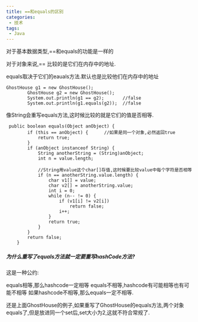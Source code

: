 ```yaml
---
title: ==和equals的区别
categories: 
 - 技术
tags:
 - Java
---
```


对于基本数据类型,==和equals的功能是一样的

对于对象来说,== 比较的是它们在内存中的地址.

equals取决于它们的eauals方法.默认也是比较他们在内存中的地址
```
GhostHouse g1 = new GhostHouse();
        GhostHouse g2 = new GhostHouse();
        System.out.println(g1 == g2);       //false
        System.out.println(g1.equals(g2));  //false
```
像String会重写equals方法,这时候比较的就是它们的值是否相等.
```
 public boolean equals(Object anObject) {  
        if (this == anObject) {      //如果是同一个对象,必然返回true
            return true;
        }
        if (anObject instanceof String) {            
            String anotherString = (String)anObject;
            int n = value.length;
            
            //String用value这个char[]存值,这时候要比较value中每个字符是否相等
            if (n == anotherString.value.length) {     
                char v1[] = value;
                char v2[] = anotherString.value;
                int i = 0;
                while (n-- != 0) {
                    if (v1[i] != v2[i])
                        return false;
                    i++;
                }
                return true;
            }
        }
        return false;
    }
```


##### 为什么重写了equals方法就一定要重写hashCode方法?
这是一种公约:

equals相等,那么hashcode一定相等
equals不相等,hashcode有可能相等也有可能不相等
如果hashcode不相等,那么equals一定不相等.

还是上面GhostHouse的例子,如果重写了GhostHouse的equals方法,两个对象equals了,但是放进同一个set后,set大小为2,这就不符合常规了.


